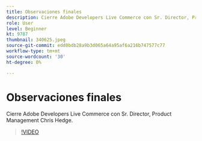 ```yaml
---
title: Observaciones finales
description: Cierre Adobe Developers Live Commerce con Sr. Director, Product Management Chris Hedge.
role: User
level: Beginner
kt: 9787
thumbnail: 340625.jpeg
source-git-commit: edd0bdb28a9b3d065a64a95af6a216b747577c77
workflow-type: tm+mt
source-wordcount: '30'
ht-degree: 0%

---
```


# Observaciones finales

Cierre Adobe Developers Live Commerce con Sr. Director, Product Management Chris Hedge.

>[!VIDEO](https://video.tv.adobe.com/v/340625/?quality=12&learn=on)

